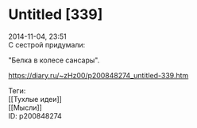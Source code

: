 Untitled [339]
===============

   
 2014-11-04, 23:51   
  С сестрой придумали:   
   
 "Белка в колесе сансары".   
    
 <https://diary.ru/~zHz00/p200848274_untitled-339.htm>   
   
 Теги:   
 [[Тухлые идеи]]   
 [[Мысли]]   
 ID: p200848274